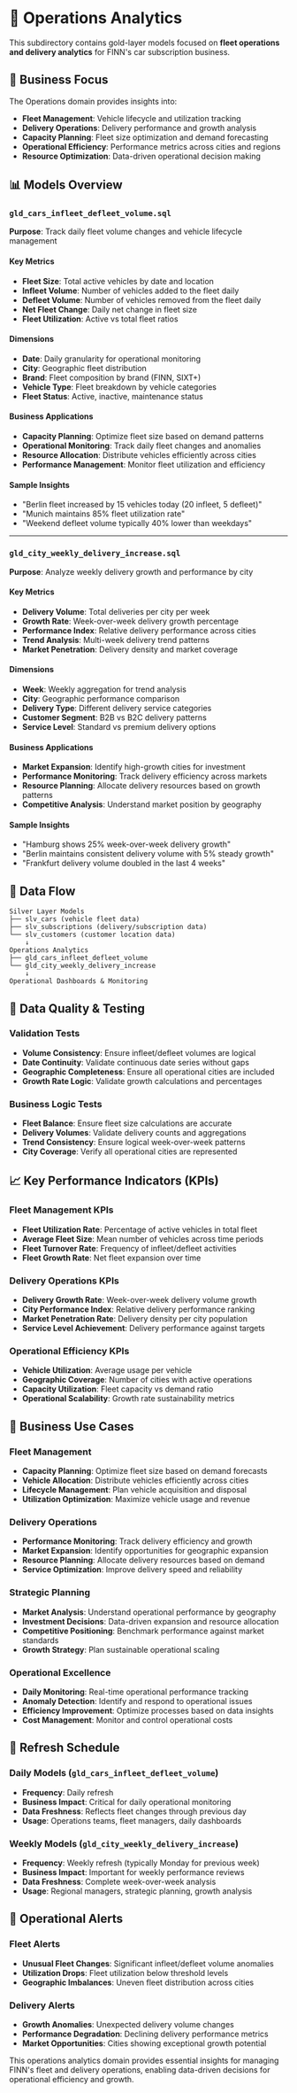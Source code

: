 # 🚛 Operations Analytics

This subdirectory contains gold-layer models focused on **fleet operations and delivery analytics** for FINN's car subscription business.

## 🎯 Business Focus

The Operations domain provides insights into:
- **Fleet Management**: Vehicle lifecycle and utilization tracking
- **Delivery Operations**: Delivery performance and growth analysis
- **Capacity Planning**: Fleet size optimization and demand forecasting
- **Operational Efficiency**: Performance metrics across cities and regions
- **Resource Optimization**: Data-driven operational decision making

## 📊 Models Overview

### `gld_cars_infleet_defleet_volume.sql`
**Purpose**: Track daily fleet volume changes and vehicle lifecycle management

#### Key Metrics
- **Fleet Size**: Total active vehicles by date and location
- **Infleet Volume**: Number of vehicles added to the fleet daily
- **Defleet Volume**: Number of vehicles removed from the fleet daily
- **Net Fleet Change**: Daily net change in fleet size
- **Fleet Utilization**: Active vs total fleet ratios

#### Dimensions
- **Date**: Daily granularity for operational monitoring
- **City**: Geographic fleet distribution
- **Brand**: Fleet composition by brand (FINN, SIXT+)
- **Vehicle Type**: Fleet breakdown by vehicle categories
- **Fleet Status**: Active, inactive, maintenance status

#### Business Applications
- **Capacity Planning**: Optimize fleet size based on demand patterns
- **Operational Monitoring**: Track daily fleet changes and anomalies
- **Resource Allocation**: Distribute vehicles efficiently across cities
- **Performance Management**: Monitor fleet utilization and efficiency

#### Sample Insights
- "Berlin fleet increased by 15 vehicles today (20 infleet, 5 defleet)"
- "Munich maintains 85% fleet utilization rate"
- "Weekend defleet volume typically 40% lower than weekdays"

---

### `gld_city_weekly_delivery_increase.sql`
**Purpose**: Analyze weekly delivery growth and performance by city

#### Key Metrics
- **Delivery Volume**: Total deliveries per city per week
- **Growth Rate**: Week-over-week delivery growth percentage
- **Performance Index**: Relative delivery performance across cities
- **Trend Analysis**: Multi-week delivery trend patterns
- **Market Penetration**: Delivery density and market coverage

#### Dimensions
- **Week**: Weekly aggregation for trend analysis
- **City**: Geographic performance comparison
- **Delivery Type**: Different delivery service categories
- **Customer Segment**: B2B vs B2C delivery patterns
- **Service Level**: Standard vs premium delivery options

#### Business Applications
- **Market Expansion**: Identify high-growth cities for investment
- **Performance Monitoring**: Track delivery efficiency across markets
- **Resource Planning**: Allocate delivery resources based on growth patterns
- **Competitive Analysis**: Understand market position by geography

#### Sample Insights
- "Hamburg shows 25% week-over-week delivery growth"
- "Berlin maintains consistent delivery volume with 5% steady growth"
- "Frankfurt delivery volume doubled in the last 4 weeks"

## 🔄 Data Flow

```
Silver Layer Models
├── slv_cars (vehicle fleet data)
├── slv_subscriptions (delivery/subscription data)
└── slv_customers (customer location data)
    ↓
Operations Analytics
├── gld_cars_infleet_defleet_volume
└── gld_city_weekly_delivery_increase
    ↓
Operational Dashboards & Monitoring
```

## 🧪 Data Quality & Testing

### Validation Tests
- **Volume Consistency**: Ensure infleet/defleet volumes are logical
- **Date Continuity**: Validate continuous date series without gaps
- **Geographic Completeness**: Ensure all operational cities are included
- **Growth Rate Logic**: Validate growth calculations and percentages

### Business Logic Tests
- **Fleet Balance**: Ensure fleet size calculations are accurate
- **Delivery Volumes**: Validate delivery counts and aggregations
- **Trend Consistency**: Ensure logical week-over-week patterns
- **City Coverage**: Verify all operational cities are represented

## 📈 Key Performance Indicators (KPIs)

### Fleet Management KPIs
- **Fleet Utilization Rate**: Percentage of active vehicles in total fleet
- **Average Fleet Size**: Mean number of vehicles across time periods
- **Fleet Turnover Rate**: Frequency of infleet/defleet activities
- **Fleet Growth Rate**: Net fleet expansion over time

### Delivery Operations KPIs
- **Delivery Growth Rate**: Week-over-week delivery volume growth
- **City Performance Index**: Relative delivery performance ranking
- **Market Penetration Rate**: Delivery density per city population
- **Service Level Achievement**: Delivery performance against targets

### Operational Efficiency KPIs
- **Vehicle Utilization**: Average usage per vehicle
- **Geographic Coverage**: Number of cities with active operations
- **Capacity Utilization**: Fleet capacity vs demand ratio
- **Operational Scalability**: Growth rate sustainability metrics

## 🎯 Business Use Cases

### Fleet Management
- **Capacity Planning**: Optimize fleet size based on demand forecasts
- **Vehicle Allocation**: Distribute vehicles efficiently across cities
- **Lifecycle Management**: Plan vehicle acquisition and disposal
- **Utilization Optimization**: Maximize vehicle usage and revenue

### Delivery Operations
- **Performance Monitoring**: Track delivery efficiency and growth
- **Market Expansion**: Identify opportunities for geographic expansion
- **Resource Planning**: Allocate delivery resources based on demand
- **Service Optimization**: Improve delivery speed and reliability

### Strategic Planning
- **Market Analysis**: Understand operational performance by geography
- **Investment Decisions**: Data-driven expansion and resource allocation
- **Competitive Positioning**: Benchmark performance against market standards
- **Growth Strategy**: Plan sustainable operational scaling

### Operational Excellence
- **Daily Monitoring**: Real-time operational performance tracking
- **Anomaly Detection**: Identify and respond to operational issues
- **Efficiency Improvement**: Optimize processes based on data insights
- **Cost Management**: Monitor and control operational costs

## 🔄 Refresh Schedule

### Daily Models (`gld_cars_infleet_defleet_volume`)
- **Frequency**: Daily refresh
- **Business Impact**: Critical for daily operational monitoring
- **Data Freshness**: Reflects fleet changes through previous day
- **Usage**: Operations teams, fleet managers, daily dashboards

### Weekly Models (`gld_city_weekly_delivery_increase`)
- **Frequency**: Weekly refresh (typically Monday for previous week)
- **Business Impact**: Important for weekly performance reviews
- **Data Freshness**: Complete week-over-week analysis
- **Usage**: Regional managers, strategic planning, growth analysis

## 🚨 Operational Alerts

### Fleet Alerts
- **Unusual Fleet Changes**: Significant infleet/defleet volume anomalies
- **Utilization Drops**: Fleet utilization below threshold levels
- **Geographic Imbalances**: Uneven fleet distribution across cities

### Delivery Alerts
- **Growth Anomalies**: Unexpected delivery volume changes
- **Performance Degradation**: Declining delivery performance metrics
- **Market Opportunities**: Cities showing exceptional growth potential

This operations analytics domain provides essential insights for managing FINN's fleet and delivery operations, enabling data-driven decisions for operational efficiency and growth.

